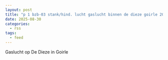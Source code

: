 ```yaml
---
layout: post
title: "p 1 bzb-03 stank/hind. lucht gaslucht binnen de dieze goirle 209331"
date: 2025-08-30
categories: 
  - rss
tags: 
  - feed
---
```


Gaslucht op De Dieze in Goirle
